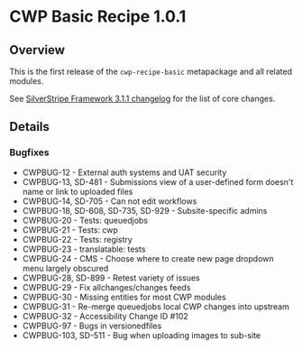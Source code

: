 # CWP Basic Recipe 1.0.1

## Overview

This is the first release of the `cwp-recipe-basic` metapackage and all related modules.

See [SilverStripe Framework 3.1.1 changelog](http://doc.silverstripe.org/framework/en/3.2/changelogs/3.1.1) for the list
of core changes.

## Details

### Bugfixes

* CWPBUG-12 - External auth systems and UAT security
* CWPBUG-13, SD-481 - Submissions view of a user-defined form doesn't name or link to uploaded files
* CWPBUG-14, SD-705 - Can not edit workflows
* CWPBUG-18, SD-608, SD-735, SD-929 - Subsite-specific admins
* CWPBUG-20 - Tests: queuedjobs
* CWPBUG-21 - Tests: cwp
* CWPBUG-22 - Tests: registry
* CWPBUG-23 - translatable: tests
* CWPBUG-24 - CMS - Choose where to create new page dropdown menu largely obscured
* CWPBUG-28, SD-899 - Retest variety of issues
* CWPBUG-29 - Fix allchanges/changes feeds
* CWPBUG-30 - Missing entities for most CWP modules
* CWPBUG-31 - Re-merge queuedjobs local CWP changes into upstream
* CWPBUG-32 - Accessibility Change ID #102
* CWPBUG-97 - Bugs in versionedfiles
* CWPBUG-103, SD-511 - Bug when uploading images to sub-site
